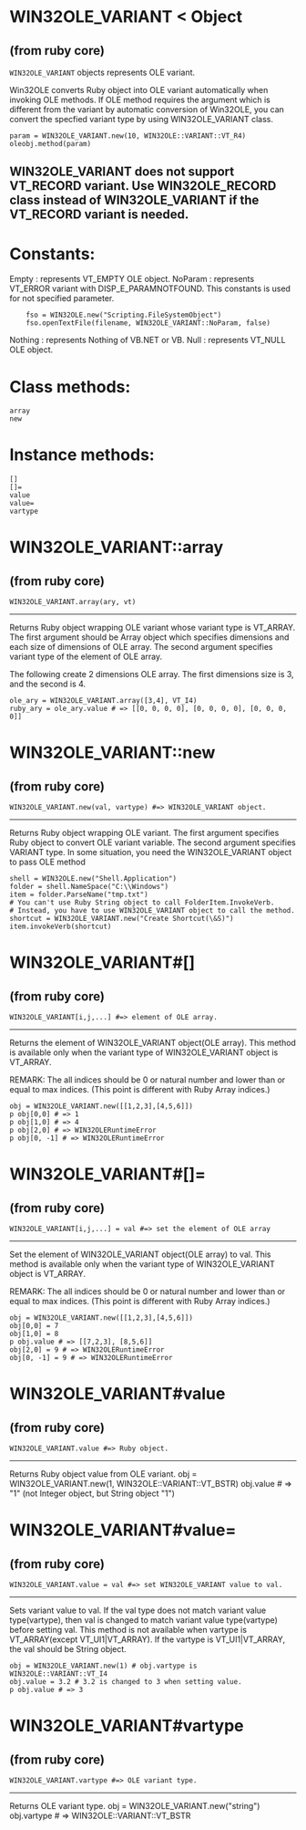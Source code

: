 # WIN32OLE_VARIANT < Object

(from ruby core)
---
`WIN32OLE_VARIANT` objects represents OLE variant.

Win32OLE converts Ruby object into OLE variant automatically when invoking OLE
methods. If OLE method requires the argument which is different from the
variant by automatic conversion of Win32OLE, you can convert the specfied
variant type by using WIN32OLE_VARIANT class.

    param = WIN32OLE_VARIANT.new(10, WIN32OLE::VARIANT::VT_R4)
    oleobj.method(param)

WIN32OLE_VARIANT does not support VT_RECORD variant. Use WIN32OLE_RECORD class
instead of WIN32OLE_VARIANT if the VT_RECORD variant is needed.
---
# Constants:

Empty
:   represents VT_EMPTY OLE object.
NoParam
:   represents VT_ERROR variant with DISP_E_PARAMNOTFOUND. This constants is
    used for not specified parameter.

        fso = WIN32OLE.new("Scripting.FileSystemObject")
        fso.openTextFile(filename, WIN32OLE_VARIANT::NoParam, false)
Nothing
:   represents Nothing of VB.NET or VB.
Null
:   represents VT_NULL OLE object.


# Class methods:

    array
    new

# Instance methods:

    []
    []=
    value
    value=
    vartype

# WIN32OLE_VARIANT::array

(from ruby core)
---
    WIN32OLE_VARIANT.array(ary, vt)

---

Returns Ruby object wrapping OLE variant whose variant type is VT_ARRAY. The
first argument should be Array object which specifies dimensions and each size
of dimensions of OLE array. The second argument specifies variant type of the
element of OLE array.

The following create 2 dimensions OLE array. The first dimensions size is 3,
and the second is 4.

    ole_ary = WIN32OLE_VARIANT.array([3,4], VT_I4)
    ruby_ary = ole_ary.value # => [[0, 0, 0, 0], [0, 0, 0, 0], [0, 0, 0, 0]]


# WIN32OLE_VARIANT::new

(from ruby core)
---
    WIN32OLE_VARIANT.new(val, vartype) #=> WIN32OLE_VARIANT object.

---

Returns Ruby object wrapping OLE variant. The first argument specifies Ruby
object to convert OLE variant variable. The second argument specifies VARIANT
type. In some situation, you need the WIN32OLE_VARIANT object to pass OLE
method

    shell = WIN32OLE.new("Shell.Application")
    folder = shell.NameSpace("C:\\Windows")
    item = folder.ParseName("tmp.txt")
    # You can't use Ruby String object to call FolderItem.InvokeVerb.
    # Instead, you have to use WIN32OLE_VARIANT object to call the method.
    shortcut = WIN32OLE_VARIANT.new("Create Shortcut(\&S)")
    item.invokeVerb(shortcut)


# WIN32OLE_VARIANT#[]

(from ruby core)
---
    WIN32OLE_VARIANT[i,j,...] #=> element of OLE array.

---

Returns the element of WIN32OLE_VARIANT object(OLE array). This method is
available only when the variant type of WIN32OLE_VARIANT object is VT_ARRAY.

REMARK:
    The all indices should be 0 or natural number and
    lower than or equal to max indices.
    (This point is different with Ruby Array indices.)

    obj = WIN32OLE_VARIANT.new([[1,2,3],[4,5,6]])
    p obj[0,0] # => 1
    p obj[1,0] # => 4
    p obj[2,0] # => WIN32OLERuntimeError
    p obj[0, -1] # => WIN32OLERuntimeError


# WIN32OLE_VARIANT#[]=

(from ruby core)
---
    WIN32OLE_VARIANT[i,j,...] = val #=> set the element of OLE array

---

Set the element of WIN32OLE_VARIANT object(OLE array) to val. This method is
available only when the variant type of WIN32OLE_VARIANT object is VT_ARRAY.

REMARK:
    The all indices should be 0 or natural number and
    lower than or equal to max indices.
    (This point is different with Ruby Array indices.)

    obj = WIN32OLE_VARIANT.new([[1,2,3],[4,5,6]])
    obj[0,0] = 7
    obj[1,0] = 8
    p obj.value # => [[7,2,3], [8,5,6]]
    obj[2,0] = 9 # => WIN32OLERuntimeError
    obj[0, -1] = 9 # => WIN32OLERuntimeError


# WIN32OLE_VARIANT#value

(from ruby core)
---
    WIN32OLE_VARIANT.value #=> Ruby object.

---

Returns Ruby object value from OLE variant.
    obj = WIN32OLE_VARIANT.new(1, WIN32OLE::VARIANT::VT_BSTR)
    obj.value # => "1" (not Integer object, but String object "1")


# WIN32OLE_VARIANT#value=

(from ruby core)
---
    WIN32OLE_VARIANT.value = val #=> set WIN32OLE_VARIANT value to val.

---

Sets variant value to val. If the val type does not match variant value
type(vartype), then val is changed to match variant value type(vartype) before
setting val. This method is not available when vartype is VT_ARRAY(except
VT_UI1|VT_ARRAY). If the vartype is VT_UI1|VT_ARRAY, the val should be String
object.

    obj = WIN32OLE_VARIANT.new(1) # obj.vartype is WIN32OLE::VARIANT::VT_I4
    obj.value = 3.2 # 3.2 is changed to 3 when setting value.
    p obj.value # => 3


# WIN32OLE_VARIANT#vartype

(from ruby core)
---
    WIN32OLE_VARIANT.vartype #=> OLE variant type.

---

Returns OLE variant type.
    obj = WIN32OLE_VARIANT.new("string")
    obj.vartype # => WIN32OLE::VARIANT::VT_BSTR


